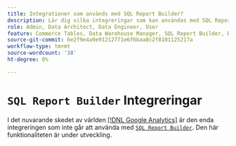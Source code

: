 ```yaml
---
title: Integrationer som används med SQL Report Builder?
description: Lär dig vilka integreringar som kan användas med SQL Report Builder.
role: Admin, Data Architect, Data Engineer, User
feature: Commerce Tables, Data Warehouse Manager, SQL Report Builder, Reports
source-git-commit: 6e2f9e4a9e91212771e6f6baa8c2f8101125217a
workflow-type: tm+mt
source-wordcount: '38'
ht-degree: 0%

---
```


# `SQL Report Builder` Integreringar

I det nuvarande skedet av världen [[!DNL Google Analytics]](../importing-data/integrations/google-analytics.md) är den enda integreringen som inte går att använda med [`SQL Report Builder`](../dev-reports/sql-rpt-bldr.md). Den här funktionaliteten är under utveckling.
